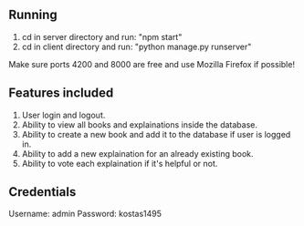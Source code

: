 Running
--------

1. cd in server directory and run: "npm start"
2. cd in client directory and run: "python manage.py runserver"

Make sure ports 4200 and 8000 are free and use Mozilla Firefox if possible!

Features included
-----------------

1. User login and logout.
2. Ability to view all books and explainations inside the database.
3. Ability to create a new book and add it to the database if user is logged in.
4. Ability to add a new explaination for an already existing book.
5. Ability to vote each explaination if it's helpful or not.

Credentials
-----------

Username: admin
Password: kostas1495